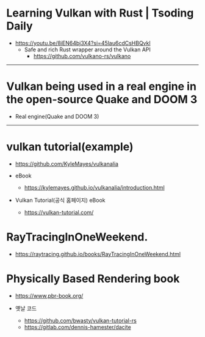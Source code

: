 # Learning Vulkan with Rust | Tsoding Daily
- https://youtu.be/8iEN64bj3X4?si=45lau6cdCsHBQvkl
  - Safe and rich Rust wrapper around the Vulkan API
    - https://github.com/vulkano-rs/vulkano


<hr>

# Vulkan being used in a real engine in the open-source Quake and DOOM 3

- Real engine(Quake and DOOM 3)


<hr>

# vulkan tutorial(example)

- https://github.com/KyleMayes/vulkanalia

- eBook 
  - https://kylemayes.github.io/vulkanalia/introduction.html
  
- Vulkan Tutorial(공식 홈페이지) eBook
  - https://vulkan-tutorial.com/

# RayTracingInOneWeekend.

- https://raytracing.github.io/books/RayTracingInOneWeekend.html

# Physically Based Rendering book
- https://www.pbr-book.org/


- 옛날 코드 
  - https://github.com/bwasty/vulkan-tutorial-rs
  - https://gitlab.com/dennis-hamester/dacite
